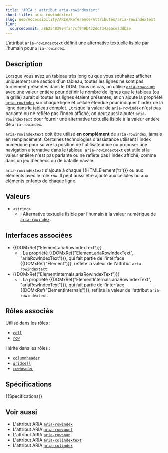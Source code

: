 ```yaml
---
title: "ARIA : attribut aria-rowindextext"
short-title: aria-rowindextext
slug: Web/Accessibility/ARIA/Reference/Attributes/aria-rowindextext
l10n:
  sourceCommit: a8b25483994fa47cf949b432ddf34a6bce2ddb2e
---
```


L'attribut `aria-rowindextext` définit une alternative textuelle lisible par l'humain pour `aria-rowindex`.

## Description

Lorsque vous avez un tableau très long ou que vous souhaitez afficher uniquement une section d'un tableau, toutes les lignes ne sont pas forcément présentes dans le DOM. Dans ce cas, on utilise [`aria-rowcount`](/fr/docs/Web/Accessibility/ARIA/Reference/Attributes/aria-rowcount) avec une valeur entière pour définir le nombre de lignes que le tableau (ou la grille) aurait si toutes les lignes étaient présentes, et on ajoute la propriété [`aria-rowindex`](/fr/docs/Web/Accessibility/ARIA/Reference/Attributes/aria-rowindex) sur chaque ligne et cellule étendue pour indiquer l'index de la ligne dans le tableau complet. Lorsque la valeur de `aria-rowindex` n'est pas parlante ou ne reflète pas l'index affiché, on peut aussi ajouter `aria-rowindextext` pour fournir une alternative textuelle lisible à la valeur entière de `aria-rowindex`.

`aria-rowindextext` doit être utilisé **en complément** de `aria-rowindex`, jamais en remplacement. Certaines technologies d'assistance utilisent l'index numérique pour suivre la position de l'utilisateur·ice ou proposer une navigation alternative dans le tableau. `aria-rowindextext` est utile si la valeur entière n'est pas parlante ou ne reflète pas l'index affiché, comme dans un jeu d'échecs ou de bataille navale.

`aria-rowindextext` s'ajoute à chaque {{HTMLElement('tr')}} ou aux éléments avec le rôle `row`. Il peut aussi être ajouté aux cellules ou aux éléments enfants de chaque ligne.

## Valeurs

- `<string>`
  - : Alternative textuelle lisible par l'humain à la valeur numérique de [`aria-rowindex`](/fr/docs/Web/Accessibility/ARIA/Reference/Attributes/aria-rowindex).

## Interfaces associées

- {{DOMxRef("Element.ariaRowIndexText")}}
  - : La propriété {{DOMxRef("Element.ariaRowIndexText", "ariaRowIndexText")}}, qui fait partie de l'interface {{DOMxRef("Element")}}, reflète la valeur de l'attribut `aria-rowindextext`.
- {{DOMxRef("ElementInternals.ariaRowIndexText")}}
  - : La propriété {{DOMxRef("ElementInternals.ariaRowIndexText", "ariaRowIndexText")}}, qui fait partie de l'interface {{DOMxRef("ElementInternals")}}, reflète la valeur de l'attribut `aria-rowindextext`.

## Rôles associés

Utilisé dans les rôles&nbsp;:

- [`cell`](/fr/docs/Web/Accessibility/ARIA/Reference/Roles/cell_role)
- [`row`](/fr/docs/Web/Accessibility/ARIA/Reference/Roles/row_role)

Hérité dans les rôles&nbsp;:

- [`columnheader`](/fr/docs/Web/Accessibility/ARIA/Reference/Roles/columnheader_role)
- [`gridcell`](/fr/docs/Web/Accessibility/ARIA/Reference/Roles/gridcell_role)
- [`rowheader`](/fr/docs/Web/Accessibility/ARIA/Reference/Roles/rowheader_role)

## Spécifications

{{Specifications}}

## Voir aussi

- L'attribut ARIA [`aria-rowindex`](/fr/docs/Web/Accessibility/ARIA/Reference/Attributes/aria-rowindex)
- L'attribut ARIA [`aria-rowcount`](/fr/docs/Web/Accessibility/ARIA/Reference/Attributes/aria-rowcount)
- L'attribut ARIA [`aria-rowspan`](/fr/docs/Web/Accessibility/ARIA/Reference/Attributes/aria-rowspan)
- L'attribut ARIA [`aria-colindextext`](/fr/docs/Web/Accessibility/ARIA/Reference/Attributes/aria-colindextext)
- L'attribut ARIA [`aria-colindex`](/fr/docs/Web/Accessibility/ARIA/Reference/Attributes/aria-colindex)
